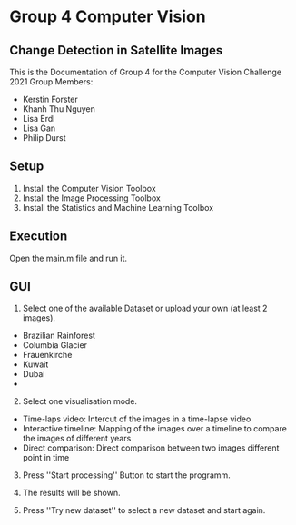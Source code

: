 # Group 4 Computer Vision

## Change Detection in Satellite Images

This is the Documentation of Group 4 for the Computer Vision Challenge 2021
Group Members:
- Kerstin Forster
- Khanh Thu Nguyen
- Lisa Erdl
- Lisa Gan
- Philip Durst

## Setup

1. Install the Computer Vision Toolbox
2. Install the Image Processing Toolbox
3. Install the Statistics and Machine Learning Toolbox

## Execution

Open the main.m file and run it.

## GUI

1. Select one of the available Dataset or upload your own (at least 2 images).
- Brazilian Rainforest
- Columbia Glacier
- Frauenkirche
- Kuwait
- Dubai
- 

2. Select one visualisation mode.
- Time-laps video: Intercut of the images in a time-lapse video
- Interactive timeline: Mapping of the images over a timeline to compare the images of different years 
- Direct comparison: Direct comparison between two images different point in time
     
3. Press ''Start processing'' Button to start the programm.

4. The results will be shown.

5. Press ''Try new dataset'' to select a new dataset and start again.

